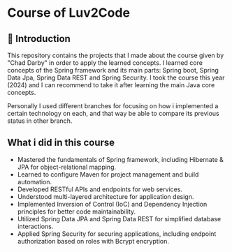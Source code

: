 # Course of Luv2Code
## :rocket: Introduction
This repository contains the projects that I made about the course given by "Chad Darby" in order to apply the learned concepts. I learned core concepts of the Spring framework and its main parts: Spring boot, Spring Data Jpa, Spring Data REST and Spring Security. I took the course this year (2024) and I can recommend to take it after learning the main Java core concepts.

Personally I used different branches for focusing on how i implemented a certain technology on each, and that way be able to compare its previous status in other branch. 

## What i did in this course
-	Mastered the fundamentals of Spring framework, including Hibernate & JPA for object-relational mapping.
-	Learned to configure Maven for project management and build automation.
-	Developed RESTful APIs and endpoints for web services.
-	Understood multi-layered architecture for application design.
-	Implemented Inversion of Control (IoC) and Dependency Injection principles for better code maintainability.
-	Utilized Spring Data JPA and Spring Data REST for simplified database interactions.
-	Applied Spring Security for securing applications, including endpoint authorization based on roles with Bcrypt encryption.
